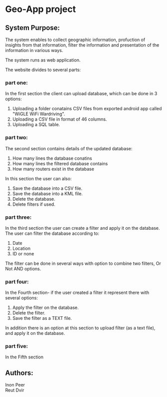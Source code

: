 # Geo-App project

## System Purpose:
The system enables to collect geographic information, profuction of insights from that information, filter the information and presentation of the information in various ways.

The system runs as web application.

The website divides to several parts:

### part one:
In the first section the client can upload database, which can be done in 3 options:
1. Uploading a folder conatains CSV files from exported android app called "WiGLE WiFi Wardriving".
2. Uploading a CSV file in format of 46 columns.
3. Uploading a SQL table.

### part two:
The second section contains details of the updated database:
1. How many lines the database conatins
2. How many lines the filtered database contains
3. How many routers exist in the database

In this section the user can also:
1. Save the database into a CSV file.
2. Save the database into a KML file.
3. Delete the database.
4. Delete filters if used.

### part three:
In the third section the user can create a filter and apply it on the database.
The user can filter the database according to:
1. Date
2. Location
3. ID
or none

The filter can be done in several ways with option to combine two filters, Or Not AND options.

### part four:
In the Fourth section- if the user created a filter it represent there with several options:
1. Apply the filter on the database.
2. Delete the filter.
3. Save the filter as a TEXT file.

In addition there is an option at this section to upload filter (as a text file), and apply it on the database.

### part five:
In the Fifth section 

Authors:
--
Inon Peer  
Reut Dvir
